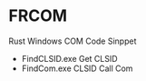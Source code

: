 # FRCOM
Rust Windows COM Code Sinppet


- FindCLSID.exe  Get CLSID
- FindCom.exe    CLSID Call Com 
